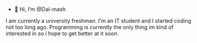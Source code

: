 - 👋 Hi, I’m @Dal-mash

I am currently a university freshman. I'm an IT student and I started coding not too long ago.
Programming is currently the only thing im kind of interested in so i hope to get better at it soon.

<!---
Dal-mash/Dal-mash is a ✨ special ✨ repository because its `README.md` (this file) appears on your GitHub profile.
You can click the Preview link to take a look at your changes.
--->

